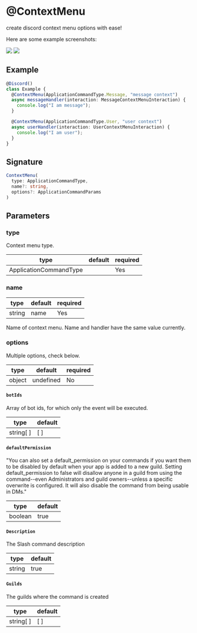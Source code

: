 # @ContextMenu

create discord context menu options with ease!

Here are some example screenshots:

![](../../../static/img/user-context.jpg)
![](../../../static/img/message-context.jpg)

## Example

```ts
@Discord()
class Example {
  @ContextMenu(ApplicationCommandType.Message, "message context")
  async messageHandler(interaction: MessageContextMenuInteraction) {
    console.log("I am message");
  }

  @ContextMenu(ApplicationCommandType.User, "user context")
  async userHandler(interaction: UserContextMenuInteraction) {
    console.log("I am user");
  }
}
```

## Signature

```ts
ContextMenu(
  type: ApplicationCommandType,
  name?: string,
  options?: ApplicationCommandParams
)
```

## Parameters

### type

Context menu type.

| type                   | default | required |
| ---------------------- | ------- | -------- |
| ApplicationCommandType |         | Yes      |

### name

| type   | default | required |
| ------ | ------- | -------- |
| string | name    | Yes      |

Name of context menu. Name and handler have the same value currently.

### options

Multiple options, check below.

| type   | default   | required |
| ------ | --------- | -------- |
| object | undefined | No       |

#### `botIds`

Array of bot ids, for which only the event will be executed.

| type      | default |
| --------- | ------- |
| string[ ] | [ ]     |

#### `defaultPermission`

"You can also set a default_permission on your commands if you want them to be disabled by default when your app is added to a new guild. Setting default_permission to false will disallow anyone in a guild from using the command--even Administrators and guild owners--unless a specific overwrite is configured. It will also disable the command from being usable in DMs."

| type    | default |
| ------- | ------- |
| boolean | true    |

#### `Description`

The Slash command description

| type   | default |
| ------ | ------- |
| string | true    |

#### `Guilds`

The guilds where the command is created

| type      | default |
| --------- | ------- |
| string[ ] | [ ]     |
